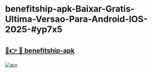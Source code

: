 # benefitship-apk-Baixar-Gratis-Ultima-Versao-Para-Android-IOS-2025-#yp7x5

# <h2><a href="https://ainizakaria.my?title=benefitship-apk&ref=22M">🔗👉 🔴 benefitship-apk</a></h2>

[![acn](https://github.com/user-attachments/assets/0f9c940e-d8b0-45ae-aac7-cd30a18b3e1c)](https://ainizakaria.my?title=benefitship-apk&ref=22M)

